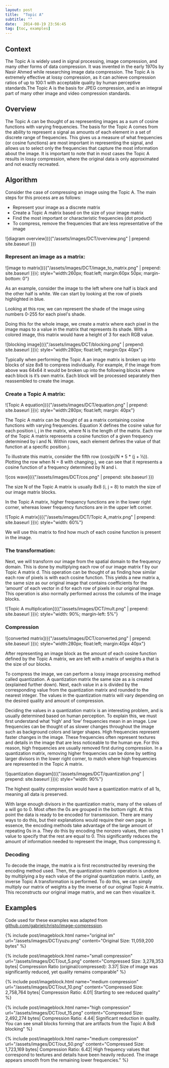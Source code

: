 ```yaml
---
layout: post
title:  "Topic A"
subtitle: ""
date:   2014-08-19 23:56:45
tag: [toc, examples]
---
```


## Context

The Topic A is widely used in signal processing, image compression, and many other forms of data compression. It was invented in the early 1970s by Nasir Ahmed while researching image data compression. The Topic A is extremely effective at lossy compression, as it can achieve compression ratios of up to 100:1 with acceptable quality by human perceptive standards.The Topic A is the basis for JPEG compression, and is an integral part of many other image and video compression standards.

## Overview

The Topic A can be thought of as representing images as a sum of cosine functions with varying frequencies. The basis for the Topic A comes from the ability to represent a signal as amounts of each element in a set of discrete range of frequencies. This gives us a measure of what frequencies (or cosine functions) are most important in representing the signal, and allows us to  select only the frequencies that capture the most information about the image. It is important to note that in most cases the Topic A results in lossy compression, where the original data is only approximated and not exactly recreated.

## Algorithm

Consider the case of compressing an image using the Topic A. The main steps for this process are as follows:

- Represent your image as a discrete matrix
- Create a Topic A matrix based on the size of your image matrix
- Find the most important or characteristic frequencies (dot product)
- To compress, remove the frequencies that are less representative of the image

![diagram overview]({{"/assets/images/DCT/overview.png" | prepend: site.baseurl }})

### Represent an image as a matrix:

![image to matrix]({{"/assets/images/DCT/image_to_matrix.png" | prepend: site.baseurl }}){: style="width:260px; float:left; margin:60px 50px; margin-bottom: 0"}

As an example, consider the image to the left where one half is black and the other half is white. We can start by looking at the row of pixels highlighted in blue.

Looking at this row, we can represent the shade of the image using numbers 0-255  for each pixel's shade. 

Doing this for the whole image, we create a matrix where each pixel in the image maps to a value in the matrix that represents its shade. With a colored image, this matrix would have a height of 3 for each RGB value. 
 
![blocking image]({{"/assets/images/DCT/blocking.png" | prepend: site.baseurl }}){: style="width:280px; float:left; margin:0px 40px"}

Typically when performing the Topic A an image matrix is broken up into blocks of size 8x8 to compress individually. For example, if the image from above was 64x64 it would be broken up into the following blocks where each block is it’s own matrix. Each block will be processed separately then reassembled to create the image.

### Create a Topic A matrix:

![Topic A equation]({{"/assets/images/DCT/equation.png" | prepend: site.baseurl }}){: style="width:280px; float:left; margin: 40px"}

The Topic A matrix can be thought of as a matrix containing cosine functions with varying frequencies. Equation X defines the cosine value for each position i, j in the matrix, where N is the length of the matrix. Each row of the Topic A matrix represents a cosine function of a given frequency determined by i and N. Within rows, each element defines the value of that function at a specific position j.

To illustrate this matrix, consider the fifth row (cos(pi/N * 5 * (j + ½)). Plotting the row when N = 8 with changing j, we can see that it represents a cosine function of a frequency determined by N and i. 

![cos wave]({{"/assets/images/DCT/cos.png" | prepend: site.baseurl }})

The size N of the Topic A matrix is usually 8x8 (i, j = 8) to match the size of our image matrix blocks.

In the Topic A matrix, higher frequency functions are in the lower right corner, whereas lower frequency functions are in the upper left corner.

![Topic A matrix]({{"/assets/images/DCT/Topic A_matrix.png" | prepend: site.baseurl }}){: style="width: 60%"}

We will use this matrix to find how much of each cosine function is present in the image.

### The transformation:

Next, we will transform our image from the spatial domain to the frequency domain. This is done by multiplying each row of our image matrix f by our Topic A matrix d. This operation can be thought of as finding how similar each row of pixels is with each cosine function. This yields a new matrix a, the same size as our original image that contains coefficients for the ‘amount’ of each vector in d for each row of pixels in our original image. This operation is also normally performed across the columns of the image blocks. 

![Topic A multiplication]({{"/assets/images/DCT/mult.png" | prepend: site.baseurl }}){: style="width: 90%; margin-left: 5%"}

### Compression

![converted matrix]({{"/assets/images/DCT/converted.png" | prepend: site.baseurl }}){: style="width:280px; float:left; margin:40px 40px"}

After representing an image block as the amount of each cosine function defined by the Topic A matrix, we are left with a matrix of weights a that is the size of our blocks.

To compress the image, we can perform a lossy image processing method called quantization. A quantization matrix the same size as a is created (explained further down). Next, each value in a is divided by the corresponding value from the quantization matrix and rounded to the nearest integer. The values in the quantization matrix will vary depending on the desired quality and amount of compression.

Deciding the values in a quantization matrix is an interesting problem, and is usually determined based on human perception. To explain this, we must first understand what ‘high’ and ‘low’ frequencies mean in an image. Low frequencies can be thought of as slower changes throughout the image such as background colors and larger shapes. High frequencies represent faster changes in the image. These frequencies often represent textures and details in the image that are less noticeable to the human eye. For this reason, high frequencies are usually removed first during compression. In a quantization matrix, removing higher frequencies can be done by setting larger divisors in the lower right corner, to match where high frequencies are represented in the Topic A matrix. 

![quantization diagram]({{"/assets/images/DCT/quantization.png" | prepend: site.baseurl }}){: style="width: 90%"}

The highest quality compression would have a quantization matrix of all 1s, meaning all data is preserved.

With large enough divisors in the quantization matrix, many of the values of a will go to 0. Most often the 0s are grouped in the bottom right. At this point the data is ready to be encoded for transmission. There are many ways to do this, but their explanations would require their own page. In essence, the encoding methods take advantage of the large amount of repeating 0s in a. They do this by encoding the nonzero values, then using 1 value to specify that the rest are equal to 0. This significantly reduces the amount of information needed to represent the image, thus compressing it.

### Decoding

To decode the image, the matrix a is first reconstructed by reversing the encoding method used. Then, the quantization matrix operation is undone by multiplying a by each value of the original quantization matrix. Lastly, an inverse Topic A transformation is performed. To do this, we can simply multiply our matrix of weights a by the inverse of our original Topic A matrix. This reconstructs our original image matrix, and we can then visualize it.


## Examples

Code used for these examples was adapted from [github.com/gabrielchristo/image-compression](https://github.com/gabrielchristo/image-compression).


{%
	include post/imageblock.html
	name="original im"
	url="/assets/images/DCT/yuzu.png"
	content="Original Size: 11,059,200 bytes"
%}

{%
	include post/imageblock.html
	name="small compression"
	url="/assets/images/DCT/out_5.png"
	content="Compressed Size: 3,278,353 bytes|
		 Compression Ratio (original/compressed): 3.37|
		 Size of image was significantly reduced, yet quality remains comparable"
%}

{%
	include post/imageblock.html
	name="medium compression"
	url="/assets/images/DCT/out_10.png"
	content="Compressed Size: 2,758,764 bytes|
		 Compression Ratio: 4.01|
		 Starting to see reduced quality"
%}

{%
	include post/imageblock.html
	name="high compression"
	url="/assets/images/DCT/out_15.png"
	content="Compressed Size: 2,492,274 bytes|
		 Compression Ratio: 4.44|
		 Significant reduction in quality. You can see small blocks forming that are artifacts from the Topic A 8x8 blocking"
%}

{%
	include post/imageblock.html
	name="medium compression"
	url="/assets/images/DCT/out_50.png"
	content="Compressed Size: 1,723,169 bytes|
		 Compression Ratio: 6.42|
		 High frequency values that correspond to textures and details have been heavily reduced. The image appears smooth from the remaining lower frequencies."
%}





